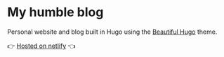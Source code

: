 # My humble blog
Personal website and blog built in Hugo using the [Beautiful Hugo](https://themes.gohugo.io/beautifulhugo/) theme.

:point_right: [Hosted on netlify](https://rohanfaiyaz.com) :point_left:
